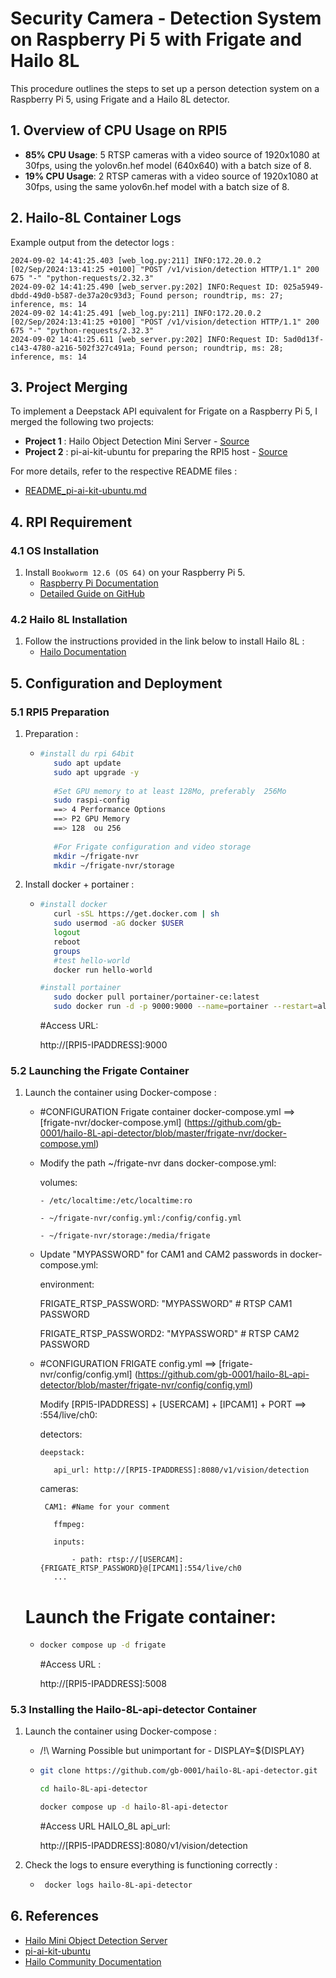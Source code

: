 # Security Camera - Detection System on Raspberry Pi 5 with Frigate and Hailo 8L

This procedure outlines the steps to set up a person detection system on a Raspberry Pi 5, using Frigate and a Hailo 8L detector.



## 1. Overview of CPU Usage on RPI5

- **85% CPU Usage**: 5 RTSP cameras with a video source of 1920x1080 at 30fps, using the yolov6n.hef model (640x640) with a batch size of 8.
- **19% CPU Usage**: 2 RTSP cameras with a video source of 1920x1080 at 30fps, using the same yolov6n.hef model with a batch size of 8.

## 2. Hailo-8L Container Logs

Example output from the detector logs :
```plaintext
2024-09-02 14:41:25.403 [web_log.py:211] INFO:172.20.0.2 [02/Sep/2024:13:41:25 +0100] "POST /v1/vision/detection HTTP/1.1" 200 675 "-" "python-requests/2.32.3"
2024-09-02 14:41:25.490 [web_server.py:202] INFO:Request ID: 025a5949-dbdd-49d0-b587-de37a20c93d3; Found person; roundtrip, ms: 27; inference, ms: 14
2024-09-02 14:41:25.491 [web_log.py:211] INFO:172.20.0.2 [02/Sep/2024:13:41:25 +0100] "POST /v1/vision/detection HTTP/1.1" 200 675 "-" "python-requests/2.32.3"
2024-09-02 14:41:25.611 [web_server.py:202] INFO:Request ID: 5ad0d13f-c143-4780-a216-502f327c491a; Found person; roundtrip, ms: 28; inference, ms: 14
```

## 3. Project Merging

To implement a Deepstack API equivalent for Frigate on a Raspberry Pi 5, I merged the following two projects:

- **Project 1** : Hailo Object Detection Mini Server - [Source](https://github.com/serg987/hailo-mini-od-server)
- **Project 2** : pi-ai-kit-ubuntu for preparing the RPI5 host - [Source](https://github.com/canonical/pi-ai-kit-ubuntu)

For more details, refer to the respective README files :
- [README_pi-ai-kit-ubuntu.md](https://github.com/gb-0001/hailo-8L-api-detector/blob/master/README_pi-ai-kit-ubuntu.md)

## 4. RPI Requirement

### 4.1 OS Installation

1. Install `Bookworm 12.6 (OS 64)` on your Raspberry Pi 5.
   - [Raspberry Pi Documentation](https://www.raspberrypi.com/documentation/accessories/ai-kit.html)
   - [Detailed Guide on GitHub](https://github.com/gb-0001/hailo-8L-api-detector/blob/master/doc/about.adoc)

### 4.2 Hailo 8L Installation

1. Follow the instructions provided in the link below to install Hailo 8L :
   - [Hailo Documentation](https://community.hailo.ai/t/hailo-8l-on-ubuntu-24-04-using-docker/1771)

## 5. Configuration and Deployment

### 5.1 RPI5 Preparation

1. Preparation :
   - ```bash
     #install du rpi 64bit
        sudo apt update
        sudo apt upgrade -y
        
        #Set GPU memory to at least 128Mo, preferably  256Mo
        sudo raspi-config
        ==> 4 Performance Options 
        ==> P2 GPU Memory
        ==> 128  ou 256
        
        #For Frigate configuration and video storage
        mkdir ~/frigate-nvr
        mkdir ~/frigate-nvr/storage
     ```

2. Install docker + portainer :
   - ```bash
     #install docker
        curl -sSL https://get.docker.com | sh
        sudo usermod -aG docker $USER
        logout
        reboot
        groups
        #test hello-world
        docker run hello-world

     #install portainer
        sudo docker pull portainer/portainer-ce:latest
        sudo docker run -d -p 9000:9000 --name=portainer --restart=always -v /var/run/docker.sock:/var/run/docker.sock -v portainer_data:/data portainer/portainer-ce:latest
     ```

     #Access URL:

     http://[RPI5-IPADDRESS]:9000


### 5.2 Launching the Frigate Container

1. Launch the container using Docker-compose :

   - #CONFIGURATION Frigate container docker-compose.yml ==> [frigate-nvr/docker-compose.yml] (https://github.com/gb-0001/hailo-8L-api-detector/blob/master/frigate-nvr/docker-compose.yml)

   - Modify the path ~/frigate-nvr dans docker-compose.yml:

       volumes:

         - /etc/localtime:/etc/localtime:ro

         - ~/frigate-nvr/config.yml:/config/config.yml

         - ~/frigate-nvr/storage:/media/frigate

    - Update  "MYPASSWORD" for CAM1 and CAM2 passwords in docker-compose.yml:

      environment:

        FRIGATE_RTSP_PASSWORD: "MYPASSWORD" # RTSP CAM1 PASSWORD

        FRIGATE_RTSP_PASSWORD2: "MYPASSWORD" # RTSP CAM2 PASSWORD


   - #CONFIGURATION FRIGATE config.yml ==> [frigate-nvr/config/config.yml] (https://github.com/gb-0001/hailo-8L-api-detector/blob/master/frigate-nvr/config/config.yml)

     Modify  [RPI5-IPADDRESS] +  [USERCAM] + [IPCAM1] + PORT ==> :554/live/ch0:

       detectors:

         deepstack:

            api_url: http://[RPI5-IPADDRESS]:8080/v1/vision/detection

        cameras:

          CAM1: #Name for your comment

            ffmpeg:

            inputs:

                - path: rtsp://[USERCAM]:{FRIGATE_RTSP_PASSWORD}@[IPCAM1]:554/live/ch0
            ...


    # Launch the Frigate container:

   - ```bash
     docker compose up -d frigate
     ```
     #Access URL :

     http://[RPI5-IPADDRESS]:5008



### 5.3 Installing the Hailo-8L-api-detector Container

1. Launch the container using Docker-compose :

   - /!\ Warning Possible but unimportant for        - DISPLAY=${DISPLAY}

   - ```bash
     git clone https://github.com/gb-0001/hailo-8L-api-detector.git

     cd hailo-8L-api-detector

     docker compose up -d hailo-8l-api-detector
     ```

     #Access URL HAILO_8L api_url:
    
     http://[RPI5-IPADDRESS]:8080/v1/vision/detection


2. Check the logs to ensure everything is functioning correctly :
   - ```bash
      docker logs hailo-8L-api-detector
     ```

## 6. References

- [Hailo Mini Object Detection Server](https://github.com/serg987/hailo-mini-od-server)
- [pi-ai-kit-ubuntu](https://github.com/canonical/pi-ai-kit-ubuntu)
- [Hailo Community Documentation](https://community.hailo.ai/t/hailo-8l-on-ubuntu-24-04-using-docker/1771)




